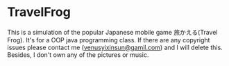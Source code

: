 # TravelFrog
This is a simulation of the popular Japanese mobile game 旅かえる(Travel Frog). It's for a OOP java programming class. If there are any copyright issues please contact me (venusyixinsun@gamil.com) and I will delete this. 
Besides, I don't own any of the pictures or music.

